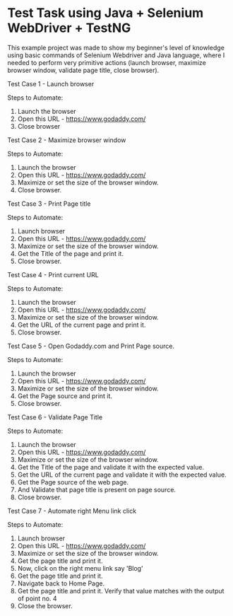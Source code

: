 # Test Task using Java + Selenium WebDriver + TestNG

This example project was made to show my beginner's level of knowledge using basic commands of Selenium Webdriver and Java language, 
where I needed to perform very primitive actions (launch browser, maximize browser window, validate page title, close browser).

Test Case 1 - Launch browser

Steps to Automate:
1. Launch the browser
2. Open this URL - https://www.godaddy.com/
3. Close browser

Test Case 2 - Maximize browser window

Steps to Automate:
1. Launch the browser
2. Open this URL - https://www.godaddy.com/
3. Maximize or set the size of the browser window.
4. Close browser.

Test Case 3 - Print Page title

Steps to Automate:
1. Launch browser
2. Open this URL - https://www.godaddy.com/
3. Maximize or set the size of the browser window.
4. Get the Title of the page and print it.
5. Close browser.

Test Case 4 - Print current URL

Steps to Automate:
1. Launch the browser
2. Open this URL - https://www.godaddy.com/
3. Maximize or set the size of the browser window.
4. Get the URL of the current page and print it.
5. Close browser.

Test Case 5 - Open Godaddy.com and Print Page source.

Steps to Automate:
1. Launch the browser
2. Open this URL - https://www.godaddy.com/
3. Maximize or set the size of the browser window.
4. Get the Page source and print it.
5. Close browser.

Test Case 6 - Validate Page Title

Steps to Automate:
1. Launch the browser
2. Open this URL - https://www.godaddy.com/
3. Maximize or set the size of the browser window.
4. Get the Title of the page and validate it with the expected value.
5. Get the URL of the current page and validate it with the expected value.
6. Get the Page source of the web page.
7. And Validate that page title is present on page source.
8. Close browser.

Test Case 7 - Automate right Menu link click

Steps to Automate:
1. Launch browser
2. Open this URL - https://www.godaddy.com/
3. Maximize or set the size of the browser window.
4. Get the page title and print it.
5. Now, click on the right menu link say 'Blog’
6. Get the page title and print it.
7. Navigate back to Home Page.
8. Get the page title and print it. Verify that value matches with the output of point no. 4
9. Close the browser.

